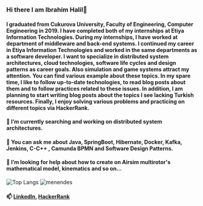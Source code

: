 ### Hi there I am Ibrahim Halil👋
#### I graduated from Cukurova University, Faculty of Engineering, Computer Engineering in 2019. I have completed both of my internships at Etiya Information Technologies. During my internships, I have worked at department of middleware and back-end systems. I continued my career in Etiya Information Technologies and worked in the same departments as a software developer. I want to specialize in distributed system architectures, cloud technologies, software life cycles and design patterns as career goals. Also simulation and game systems attract my attention. You can find various example about these topics. In my spare time, I like to follow up-to-date technologies, to read blog posts about them and to follow practices related to these issues. In addition, I am planning to start writing blog posts about the topics I see lacking Turkish resources. Finally, I enjoy solving various problems and practicing on different topics via HackerRank.
<!--
**menendes/menendes** is a ✨ _special_ ✨ repository because its `README.md` (this file) appears on your GitHub profile.

Here are some ideas to get you started:

- 🔭 I’m currently working on ...
- 🌱 I’m currently learning ...
- 👯 I’m looking to collaborate on ...
- 🤔 I’m looking for help with ...
- 💬 Ask me about ...
- 📫 How to reach me: ...
- 😄 Pronouns: ...
- ⚡ Fun fact: ...
-->
#### 🌱 I’m currently searching and working on distributed system architectures.
#### 💬 You can ask me about Java, SpringBoot, Hibernate, Docker, Kafka, Jenkins, C-C++ , Camunda BPMN and Software Design Patterns. 
#### 🤔 I’m looking for help about how to create on Airsim multirotor's mathematical model, kinematics and so on...   

![Top Langs](https://github-readme-stats.vercel.app/api/top-langs/?username=menendes&theme=cobalt)
![menendes](https://github-readme-stats.vercel.app/api?username=menendes&count_private=true&show_icons=true&theme=cobalt)

#### 📫 [LinkedIn](https://www.linkedin.com/in/ibrahim-halil-koyuncu-b1030516a/), [HackerRank](https://www.hackerrank.com/CptSMactavish?hr_r=1)
